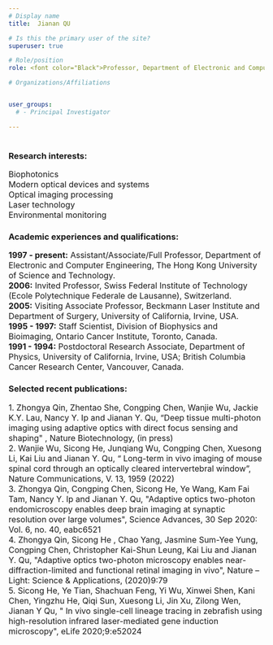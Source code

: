 ```yaml
---
# Display name
title:  Jianan QU

# Is this the primary user of the site?
superuser: true

# Role/position
role: <font color="Black">Professor, Department of Electronic and Computer Engineering</font> <br/> <font color="Black">Ph.D, Chinese Academy of Sciences</font> <br/> <font color="Black">Fellow, OSA </font> <br/> <font color="Black">Fellow, SPIE</font> <br/> <font color="Black">E-mail eequ at ust.hk</font>

# Organizations/Affiliations


user_groups:
  # - Principal Investigator

---
```


#

##

###    Research interests:
<font size=3> Biophotonics </font>  
<font size=3> Modern optical devices and systems </font>  
<font size=3> Optical imaging processing </font>  
<font size=3> Laser technology </font>  
<font size=3> Environmental monitoring </font>  
 

###    Academic experiences and qualifications:
<font size=3>  **1997 - present:** Assistant/Associate/Full Professor, Department of Electronic and Computer Engineering, The Hong Kong University of Science and Technology.</font>  
<font size=3>  **2006:** Invited Professor, Swiss Federal Institute of Technology (Ecole Polytechnique Federale de Lausanne), Switzerland.</font>  
<font size=3>  **2005:** Visiting Associate Professor, Beckmann Laser Institute and Department of Surgery, University of California, Irvine, USA.</font>  
<font size=3>  **1995 - 1997:** Staff Scientist, Division of Biophysics and Bioimaging, Ontario Cancer Institute, Toronto, Canada.</font>  
<font size=3>  **1991 - 1994:** Postdoctoral Research Associate, Department of Physics, University of California, Irvine, USA; British Columbia Cancer Research Center, Vancouver, Canada.</font>  


### Selected recent publications:


<font size=3> 1.	Zhongya Qin, Zhentao She, Congping Chen, Wanjie Wu, Jackie K.Y. Lau, Nancy Y. Ip and Jianan Y. Qu, “Deep tissue multi-photon imaging using adaptive optics with direct focus sensing and shaping" , Nature Biotechnology, (in press) </font>  
<font size=3> 2.	Wanjie Wu, Sicong He, Junqiang Wu, Congping Chen, Xuesong Li, Kai Liu and Jianan Y. Qu, “ Long-term in vivo imaging of mouse spinal cord through an optically cleared intervertebral window”, Nature Communications, V. 13, 1959 (2022)  </font>  
<font size=3> 3.	Zhongya Qin, Congping Chen, Sicong He, Ye Wang, Kam Fai Tam, Nancy Y. Ip and Jianan Y. Qu, "Adaptive optics two-photon endomicroscopy enables deep brain imaging at synaptic resolution over large volumes", Science Advances, 30 Sep 2020: Vol. 6, no. 40, eabc6521  </font>  
<font size=3> 4.	Zhongya Qin, Sicong He , Chao Yang, Jasmine Sum-Yee Yung, Congping Chen, Christopher Kai-Shun Leung, Kai Liu and Jianan Y. Qu, "Adaptive optics two-photon microscopy enables near-diffraction-limited and functional retinal imaging in vivo", Nature – Light: Science & Applications, (2020)9:79 </font>  
<font size=3> 5.	Sicong He, Ye Tian, Shachuan Feng, Yi Wu, Xinwei Shen, Kani Chen, Yingzhu He, Qiqi Sun, Xuesong Li, Jin Xu, Zilong Wen, Jianan Y Qu, " In vivo single-cell lineage tracing in zebrafish using high-resolution infrared laser-mediated gene induction microscopy", eLife 2020;9:e52024 </font>  

